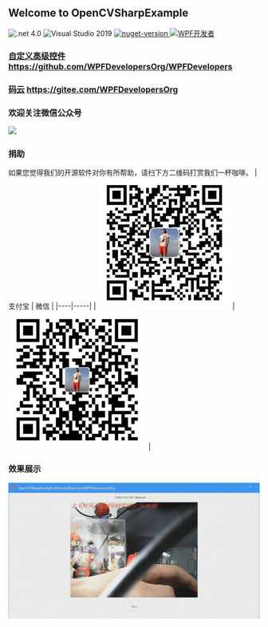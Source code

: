 
##  Welcome to OpenCVSharpExample  

![.net 4.0](https://img.shields.io/badge/.net-%3E%3D4.0-blue) ![Visual Studio 2019](https://img.shields.io/badge/Visual%20Studio%20-2019-blueviolet) 
<a href="https://www.nuget.org/packages/WPFDevelopers.Minimal/">
        <img alt="nuget-version" src="https://img.shields.io/nuget/v/WPFDevelopers.Minimal.svg"></img>
    </a>  <a target="_blank" href="https://qm.qq.com/cgi-bin/qm/qr?k=B61RFy2vvpaKLEDxaW6NsDpPZA-eSyFh&jump_from=webapi"><img border="0" src="https://pub.idqqimg.com/wpa/images/group.png" alt="WPF开发者" title="WPF开发者"></a>   

### [自定义高级控件](https://github.com/WPFDevelopersOrg/WPFDevelopers) https://github.com/WPFDevelopersOrg/WPFDevelopers  

### [码云](https://gitee.com/WPFDevelopersOrg) https://gitee.com/WPFDevelopersOrg  


### 欢迎关注微信公众号  

<img src="https://gitee.com/WPFDevelopersOrg/ResourcesCache/raw/main/resources/wxgzh.jpg"/>  

### 捐助
如果您觉得我们的开源软件对你有所帮助，请扫下方二维码打赏我们一杯咖啡。
| 支付宝 | 微信 |
|----|-----|
|  <img src="https://github.com/WPFDevelopersOrg/ResourcesCache/raw/main/resources/Alipay.png"/>   |   <img src="https://github.com/WPFDevelopersOrg/ResourcesCache/raw/main/resources/WeChatPay.png"/>   |

###  效果展示  

![0](https://raw.githubusercontent.com/WPFDevelopersOrg/ResourcesCache/main/resources/OpenCVSharpExampleResource/PlayCamera.gif)  
